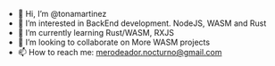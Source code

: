 - 👋 Hi, I’m @tonamartinez
- 👀 I’m interested in BackEnd development. NodeJS, WASM and Rust
- 🌱 I’m currently learning Rust/WASM, RXJS
- 💞️ I’m looking to collaborate on More WASM projects
- 📫 How to reach me: merodeador.nocturno@gmail.com

<!---
tonamartinez/tonamartinez is a ✨ special ✨ repository because its `README.md` (this file) appears on your GitHub profile.
You can click the Preview link to take a look at your changes.
--->
